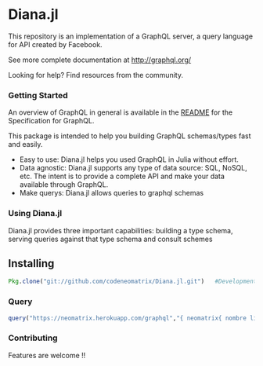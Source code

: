 # Diana.jl  

This repository is an implementation of a GraphQL server, a query language for API created by Facebook.

See more complete documentation at http://graphql.org/

Looking for help? Find resources from the community.

### Getting Started

An overview of GraphQL in general is available in the [README](https://github.com/facebook/graphql/blob/master/README.md) for the Specification for GraphQL.


This package is intended to help you building GraphQL schemas/types fast and easily.
+ Easy to use: Diana.jl helps you used GraphQL in Julia without effort.
+ Data agnostic: Diana.jl supports any type of data source: SQL, NoSQL, etc. The intent is to provide a complete API and make your data available through GraphQL.
+ Make querys: Diana.jl allows queries to graphql schemas

### Using Diana.jl

Diana.jl provides three important capabilities: building a type schema, serving queries against that type schema and consult schemes

Installing
----------
```julia
Pkg.clone("git://github.com/codeneomatrix/Diana.jl.git")   #Development
```

### Query

```julia
query("https://neomatrix.herokuapp.com/graphql","{ neomatrix{ nombre linkedin } }")
```


### Contributing
Features are welcome !!

